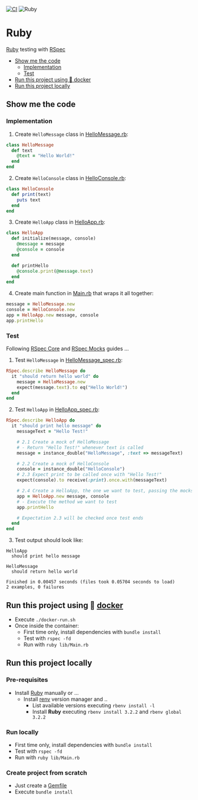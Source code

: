 [![CI](https://github.com/rogervinas/tests-everywhere/actions/workflows/ruby.yml/badge.svg)](https://github.com/rogervinas/tests-everywhere/actions/workflows/ruby.yml)
![Ruby](https://img.shields.io/badge/Ruby-3.x-blue?labelColor=black)

# Ruby

[Ruby](https://www.ruby-lang.org) testing with [RSpec](https://rspec.info/)

- [Show me the code](#show-me-the-code)
  - [Implementation](#implementation)
  - [Test](#test)
- [Run this project using 🐳 docker](#run-this-project-using--docker)
- [Run this project locally](#run-this-project-locally)

## Show me the code

### Implementation

1. Create `HelloMessage` class in [HelloMessage.rb](lib/HelloMessage.rb):

```ruby
class HelloMessage
  def text
    @text = "Hello World!"
  end
end
```

2. Create `HelloConsole` class in [HelloConsole.rb](lib/HelloConsole.rb):

```ruby
class HelloConsole
  def print(text)
    puts text
  end
end
```

3. Create `HelloApp` class in [HelloApp.rb](lib/HelloApp.rb):

```ruby
class HelloApp
  def initialize(message, console)
    @message = message
    @console = console
  end

  def printHello
    @console.print(@message.text)
  end
end
```

4. Create main function in [Main.rb](Main.rb) that wraps it all together:

```ruby
message = HelloMessage.new
console = HelloConsole.new
app = HelloApp.new message, console
app.printHello
```

### Test

Following [RSpec Core](https://rspec.info/features/3-12/rspec-core/) and [RSpec Mocks](https://rspec.info/features/3-12/rspec-mocks/) guides ...

1. Test `HelloMessage` in [HelloMessage_spec.rb](spec/HelloMessage_spec.rb):

```ruby
RSpec.describe HelloMessage do
  it "should return hello world" do
    message = HelloMessage.new
    expect(message.text).to eq("Hello World!")
  end
end
```

2. Test `HelloApp` in [HelloApp_spec.rb](spec/HelloApp_spec.rb):

```ruby
RSpec.describe HelloApp do
  it "should print hello message" do
    messageText = "Hello Test!"

    # 2.1 Create a mock of HelloMessage
    # - Return "Hello Test!" whenever text is called
    message = instance_double("HelloMessage", :text => messageText)

    # 2.2 Create a mock of HelloConsole
    console = instance_double("HelloConsole")
    # 2.3 Expect print to be called once with "Hello Test!"
    expect(console).to receive(:print).once.with(messageText)

    # 2.4 Create a HelloApp, the one we want to test, passing the mocks
    app = HelloApp.new message, console
    # - Execute the method we want to test
    app.printHello

    # Expectation 2.3 will be checked once test ends
  end
end
```

3. Test output should look like:

```
HelloApp
  should print hello message

HelloMessage
  should return hello world

Finished in 0.00457 seconds (files took 0.05704 seconds to load)
2 examples, 0 failures
```

## Run this project using 🐳 [docker](https://www.docker.com/)

- Execute `./docker-run.sh`
- Once inside the container:
  - First time only, install dependencies with `bundle install`
  - Test with `rspec -fd`
  - Run with `ruby lib/Main.rb`

## Run this project locally

### Pre-requisites

- Install [Ruby](https://www.ruby-lang.org/en/documentation/installation/) manually or ...
  - Install [renv](https://github.com/rbenv/rbenv#readme) version manager and ..
    - List available versions executing `rbenv install -l`
    - Install **Ruby** executing `rbenv install 3.2.2` and `rbenv global 3.2.2`

### Run locally

- First time only, install dependencies with `bundle install`
- Test with `rspec -fd`
- Run with `ruby lib/Main.rb`

### Create project from scratch

- Just create a [Gemfile](Gemfile)
- Execute `bundle install`

